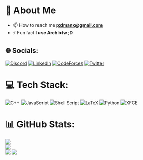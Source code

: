 # 💫 About Me
- 📫 How to reach me **pxlmanx@gmail.com**
- ⚡ Fun fact **I use Arch btw ;D**


## 🌐 Socials:
[![Discord](https://img.shields.io/badge/Discord-%237289DA.svg?logo=discord&logoColor=white)](https://discord.gg/.pxlman)
[![LinkedIn](https://img.shields.io/badge/LinkedIn-%230077B5.svg?logo=linkedin&logoColor=white)](https://linkedin.com/in/ahmed-ashraf-5902171b9)
[![CodeForces](https://img.shields.io/badge/Codeforces-445f9d?style=for-the-badge&logo=Codeforces&logoColor=white)](https://codeforces.com/profile/pxlman)
[![Twitter](https://img.shields.io/badge/Twitter-1DA1F2?style=for-the-badge&logo=twitter&logoColor=white)](https://x.com/pxlmanx)

# 💻 Tech Stack:
![C++](https://img.shields.io/badge/c++-%2300599C.svg?style=for-the-badge&logo=c%2B%2B&logoColor=white) 
![JavaScript](https://img.shields.io/badge/javascript-%23323330.svg?style=for-the-badge&logo=javascript&logoColor=%23F7DF1E) 
![Shell Script](https://img.shields.io/badge/shell_script-%23121011.svg?style=for-the-badge&logo=gnu-bash&logoColor=white) 
![LaTeX](https://img.shields.io/badge/latex-%23008080.svg?style=for-the-badge&logo=latex&logoColor=white) 
![Python](https://img.shields.io/badge/python-3670A0?style=for-the-badge&logo=python&logoColor=ffdd54) 
![XFCE](https://img.shields.io/badge/XFCE-%232284F2.svg?style=for-the-badge&logo=xfce&logoColor=white)

# 📊 GitHub Stats:
![](https://github-readme-stats.vercel.app/api?username=pxlman&theme=dark&hide_border=false&include_all_commits=false&count_private=true)<br/>
![](https://github-readme-streak-stats.herokuapp.com/?user=pxlman&theme=dark&hide_border=false)<br/>
![](https://github-readme-stats.vercel.app/api/top-langs/?username=pxlman&theme=dark&hide_border=false&include_all_commits=false&count_private=true&layout=compact)
[![](https://visitcount.itsvg.in/api?id=pxlman&icon=0&color=0)](https://visitcount.itsvg.in)

<!-- Proudly created with GPRM ( https://gprm.itsvg.in ) -->
